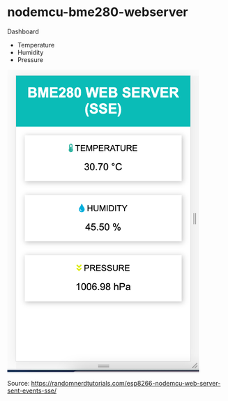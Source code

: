 # nodemcu-bme280-webserver

Dashboard
- Temperature
- Humidity 
- Pressure 

![Dashboard](dashboard.png)

Source: https://randomnerdtutorials.com/esp8266-nodemcu-web-server-sent-events-sse/
